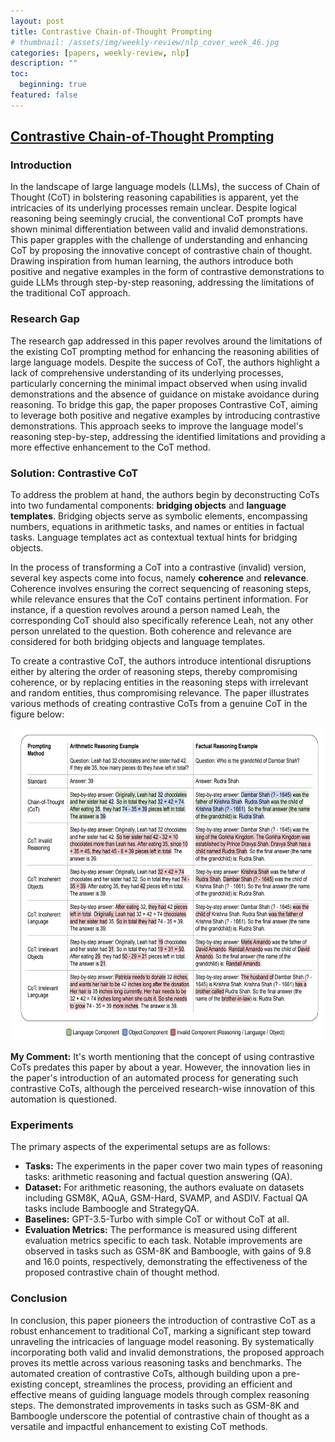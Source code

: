 ```yaml
---
layout: post
title: Contrastive Chain-of-Thought Prompting
# thumbnail: /assets/img/weekly-review/nlp_cover_week_46.jpg
categories: [papers, weekly-review, nlp]
description: ""
toc:
  beginning: true
featured: false
---
```



## [Contrastive Chain-of-Thought Prompting][contrastiveCotPaper]



 
### Introduction
In the landscape of large language models (LLMs), the success of Chain of Thought (CoT) in bolstering reasoning capabilities is apparent, yet the intricacies of its underlying processes remain unclear. Despite logical reasoning being seemingly crucial, the conventional CoT prompts have shown minimal differentiation between valid and invalid demonstrations. This paper grapples with the challenge of understanding and enhancing CoT by proposing the innovative concept of contrastive chain of thought. Drawing inspiration from human learning, the authors introduce both positive and negative examples in the form of contrastive demonstrations to guide LLMs through step-by-step reasoning, addressing the limitations of the traditional CoT approach.

### Research Gap

The research gap addressed in this paper revolves around the limitations of the existing CoT prompting method for enhancing the reasoning abilities of large language models. Despite the success of CoT, the authors highlight a lack of comprehensive understanding of its underlying processes, particularly concerning the minimal impact observed when using invalid demonstrations and the absence of guidance on mistake avoidance during reasoning. To bridge this gap, the paper proposes Contrastive CoT, aiming to leverage both positive and negative examples by introducing contrastive demonstrations. This approach seeks to improve the language model's reasoning step-by-step, addressing the identified limitations and providing a more effective enhancement to the CoT method.


### Solution: Contrastive CoT

To address the problem at hand, the authors begin by deconstructing CoTs into two fundamental components: __bridging objects__ and __language templates__. Bridging objects serve as symbolic elements, encompassing numbers, equations in arithmetic tasks, and names or entities in factual tasks. Language templates act as contextual textual hints for bridging objects.

In the process of transforming a CoT into a contrastive (invalid) version, several key aspects come into focus, namely __coherence__ and __relevance__. Coherence involves ensuring the correct sequencing of reasoning steps, while relevance ensures that the CoT contains pertinent information. For instance, if a question revolves around a person named Leah, the corresponding CoT should also specifically reference Leah, not any other person unrelated to the question. Both coherence and relevance are considered for both bridging objects and language templates.

To create a contrastive CoT, the authors introduce intentional disruptions either by altering the order of reasoning steps, thereby compromising coherence, or by replacing entities in the reasoning steps with irrelevant and random entities, thus compromising relevance. The paper illustrates various methods of creating contrastive CoTs from a genuine CoT in the figure below:

<p style="text-align:center;"><img src="/assets/img/weekly-review/contrastive_cot_example.png" alt="The Architecture" width="850" height="500"></p>

__My Comment:__ It's worth mentioning that the concept of using contrastive CoTs predates this paper by about a year. However, the innovation lies in the paper's introduction of an automated process for generating such contrastive CoTs, although the perceived research-wise innovation of this automation is questioned.

### Experiments

The primary aspects of the experimental setups are as follows:

* **Tasks:** The experiments in the paper cover two main types of reasoning tasks: arithmetic reasoning and factual question answering (QA).
* **Dataset:** For arithmetic reasoning, the authors evaluate on datasets including GSM8K, AQuA, GSM-Hard, SVAMP, and ASDIV. Factual QA tasks include Bamboogle and StrategyQA.
* **Baselines:** GPT-3.5-Turbo with simple CoT or without CoT at all.
* **Evaluation Metrics:**  The performance is measured using different evaluation metrics specific to each task. Notable improvements are observed in tasks such as GSM-8K and Bamboogle, with gains of 9.8 and 16.0 points, respectively, demonstrating the effectiveness of the proposed contrastive chain of thought method.


### Conclusion 
In conclusion, this paper pioneers the introduction of contrastive CoT as a robust enhancement to traditional CoT, marking a significant step toward unraveling the intricacies of language model reasoning. By systematically incorporating both valid and invalid demonstrations, the proposed approach proves its mettle across various reasoning tasks and benchmarks. The automated creation of contrastive CoTs, although building upon a pre-existing concept, streamlines the process, providing an efficient and effective means of guiding language models through complex reasoning steps. The demonstrated improvements in tasks such as GSM-8K and Bamboogle underscore the potential of contrastive chain of thought as a versatile and impactful enhancement to existing CoT methods.




[contrastiveCotPaper]: https://arxiv.org/pdf/2311.09277.pdf
[contrastiveCotSum]: /blog/2023/week-46/#contrastive-chain-of-thought-prompting
